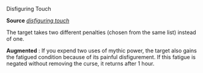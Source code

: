 Disfiguring Touch

**Source** [_disfiguring touch_](/pathfinderRPG/prd/ultimateMagic/spells/disfiguringTouch.html#_disfiguring-touch-)

The target takes two different penalties (chosen from the same list) instead of one.

**Augmented** : If you expend two uses of mythic power, the target also gains the fatigued condition because of its painful disfigurement. If this fatigue is negated without removing the curse, it returns after 1 hour.

